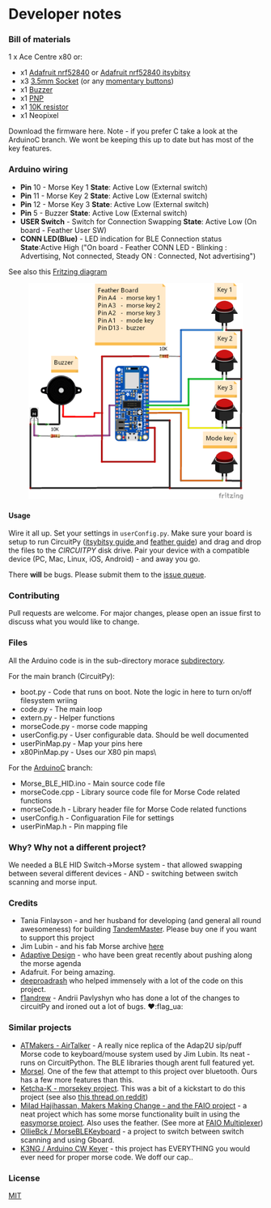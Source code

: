 # Developer notes

### Bill of materials



1 x Ace Centre x80 or:

* x1 [Adafruit nrf52840](https://www.adafruit.com/product/4062) or [Adafruit nrf52840 itsybitsy](https://www.adafruit.com/product/4481)
* x3 [3.5mm Socket](https://www.hobbytronics.co.uk/stereo-audio-jack-socket) (or any [momentary buttons](https://www.hobbytronics.co.uk/push-switch-12mm))
* x1 [Buzzer](https://www.hobbytronics.co.uk/piezo-transducer-5v)
* x1 [PNP](https://www.hobbytronics.co.uk/bc212l-pnp-transistor)
* x1 [10K resistor](https://www.hobbytronics.co.uk/resistor-10k-1-8w)
* x1 Neopixel

Download the firmware here. Note - if you prefer C take a look at the ArduinoC branch. We wont be keeping this up to date but has most of the key features.&#x20;

### Arduino wiring

* **Pin** 10 - Morse Key 1 **State**: Active Low (External switch)
* **Pin** 11 - Morse Key 2 **State**: Active Low (External switch)
* **Pin** 12 - Morse Key 3 **State**: Active Low (External switch)
* **Pin** 5 - Buzzer **State**: Active Low (External switch)
* **USER Switch** - Switch for Connection Swapping **State**: Active Low (On board - Feather User SW)
* **CONN LED(Blue)** - LED indication for BLE Connection status **State**:Active High ("On board - Feather CONN LED - Blinking : Advertising, Not connected, Steady ON : Connected, Not advertising")

See also this [Fritzing diagram](https://github.com/AceCentre/BLEMorseToText/blob/master/ConnectionDiagram.fzz)&#x20;

<figure><img src="../.gitbook/assets/ConnectionDiagram.png" alt=""><figcaption></figcaption></figure>



#### Usage

Wire it all up. Set your settings in `userConfig.py`. Make sure your board is setup to run CircuitPy ([itsybitsy guide ](https://learn.adafruit.com/adafruit-itsybitsy-nrf52840-express/circuitpython)and [feather guide](https://www.adafruit.com/product/4062)) and drag and drop the files to the _CIRCUITPY_ disk drive. Pair your device with a compatible device (PC, Mac, Linux, iOS, Android) - and away you go.

There **will** be bugs. Please submit them to the [issue queue](https://github.com/AceCentre/BLEMorseToText/issues).

### Contributing

Pull requests are welcome. For major changes, please open an issue first to discuss what you would like to change.

### Files

All the Arduino code is in the sub-directory morace [subdirectory](https://github.com/AceCentre/morAce).&#x20;

For the main branch (CircuitPy):

* boot.py - Code that runs on boot. Note the logic in here to turn on/off filesystem wriing
* code.py - The main loop
* extern.py - Helper functions
* morseCode.py - morse code mapping&#x20;
* userConfig.py - User configurable data. Should be well documented
* userPinMap.py - Map your pins here
* x80PinMap.py - Uses our X80 pin maps\


For the [ArduinoC](https://github.com/AceCentre/morAce/tree/ArduinoC) branch:

* Morse\_BLE\_HID.ino - Main source code file
* morseCode.cpp - Library source code file for Morse Code related functions
* morseCode.h - Library header file for Morse Code related functions
* userConfig.h - Configuaration File for settings
* userPinMap.h - Pin mapping file

### Why? Why not a different project?

We needed a BLE HID Switch->Morse system - that allowed swapping between several different devices - AND - switching between switch scanning and morse input.

### Credits

* Tania Finlayson - and her husband for developing (and general all round awesomeness) for building [TandemMaster](http://tandemmaster.org). Please buy one if you want to support this project
* Jim Lubin - and his fab Morse archive [here](https://www.makoa.org/jlubin/morsecode.htm)
* [Adaptive Design](https://www.adaptivedesign.org) - who have been great recently about pushing along the morse agenda
* Adafruit. For being amazing.
* [deeproadrash](https://www.freelancer.co.uk/u/deeproadrash) who helped immensely with a lot of the code on this project.&#x20;
* [f1andrew](https://github.com/f1andrew) - Andrii Pavlyshyn who has done a lot of the changes to circuitPy and ironed out a lot of bugs. :heart::flag\_ua:

### Similar projects

* [ATMakers - AirTalker](https://github.com/ATMakersOrg/AirTalker) - A really nice replica of the Adap2U sip/puff Morse code to keyboard/mouse system used by Jim Lubin. Its neat - runs on CircuitPython. The BLE libraries though arent full featured yet.
* [Morsel](https://github.com/derekyerger/morsel). One of the few that attempt to this project over bluetooth. Ours has a few more features than this.
* [Ketcha-K - morsekey project](https://github.com/ketcha-k/morsekey). This was a bit of a kickstart to do this project (see also [this thread on reddit](https://www.reddit.com/r/arduino/comments/gaplhs/usb\_morse\_key\_using\_pro\_micro/))
* [Milad Hajihassan, Makers Making Change - and the FAIO project](https://www.makersmakingchange.com/project/faio-feather-all-in-one-switch/) - a neat project which has some morse functionality built in using the [easymorse project](https://github.com/milador/EasyMorse). Also uses the feather. (See more at [FAIO Multiplexer](https://github.com/milador/FAIO\_Multiplexer))
* [OllieBck / MorseBLEKeyboard](https://github.com/OllieBck/MorseBLEKeyBoard) - a project to switch between switch scanning and using Gboard.
* [K3NG / Arduino CW Keyer](https://blog.radioartisan.com/arduino-cw-keyer/) - this project has EVERYTHING you would ever need for proper morse code. We doff our cap..

### License

[MIT](../../LICENSE)

